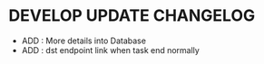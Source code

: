 # DEVELOP UPDATE CHANGELOG

+ ADD : More details into Database  
+ ADD : dst endpoint link when task end normally  

